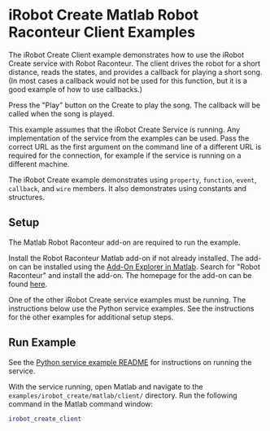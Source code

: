 # iRobot Create Matlab Robot Raconteur Client Examples

The iRobot Create Client example demonstrates how to use the iRobot Create service with Robot Raconteur.
The client drives the robot for a short distance, reads the states, and provides a callback for playing
a short song. (In most cases a callback would not be used for this function, but it is a good example of how to use callbacks.)

Press the "Play" button on the Create to play the song. The callback will be called when the song is played.

This example assumes that the iRobot Create Service is running. Any implementation of the service from the examples
can be used. Pass the correct URL as the first argument on the
command line of a different URL is required for the connection, for example if the service is running on a different
machine.

The iRobot Create example demonstrates using `property`, `function`, `event`, `callback`, and `wire` members.
It also demonstrates using constants and structures.

## Setup

The Matlab Robot Raconteur add-on are required to run the example.

Install the Robot Raconteur Matlab add-on if not already installed. The add-on can be installed using
the [Add-On Explorer in Matlab](https://www.mathworks.com/products/matlab/add-on-explorer.html).
Search for "Robot Raconteur" and install the add-on. The homepage for the add-on
can be found [here](https://www.mathworks.com/matlabcentral/fileexchange/176028-robot-raconteur-matlab).

One of the other iRobot Create service examples must be running. The instructions below use the Python
service examples. See the instructions for the other examples for additional setup steps.

## Run Example

See the [Python service example README](../../python/service/README.md) for instructions on running the service.

With the service running, open Matlab and navigate to the `examples/irobot_create/matlab/client/` directory. Run
the following command in the Matlab command window:

```matlab
irobot_create_client
```
